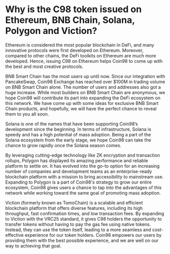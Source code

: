 # Why is the C98 token issued on Ethereum, BNB Chain, Solana, Polygon and Viction?

Ethereum is considered the most popular blockchain in DeFi, and many innovative protocols were first developed on Ethereum. Moreover, compared to other chains, the DeFi toolkits on Ethereum are much more developed. Hence, issuing C98 on Ethereum helps Coin98 to come up with the best and most creative protocols.&#x20;

BNB Smart Chain has the most users up until now. Since our integration with PancakeSwap, Coin98 Exchange has reached over $100M in trading volume on BNB Smart Chain alone. The number of users and addresses also got a huge increase. While most builders on BNB Smart Chain are anonymous, we hope Coin98 will contribute its part into expanding the DeFi ecosystem on this network. We have come up with some ideas for exclusive BNB Smart Chain products, and hopefully, we will have the perfect chance to reveal them to you all soon.&#x20;

Solana is one of the names that have been supporting Coin98’s development since the beginning. In terms of infrastructure, Solana is speedy and has a high potential of mass adoption. Being a part of the Solana ecosystem from the early stage, we hope Coin98 can take the chance to grow rapidly once the Solana season comes.&#x20;

By leveraging cutting-edge technology like ZK encryption and transaction rollups, Polygon has displayed its amazing performance and reliable platform to settle on. It has evolved into the go-to option for an increasing number of companies and development teams as an enterprise-ready blockchain platform with a mission to bring accessibility to mainstream use. Expanding to Polygon is a part of Coin98's strategy to grow our entire ecosystem, Coin98 gives users a chance to tap into the advantages of this network while working toward the same goal of promoting mass adoption.

Viction (formerly known as TomoChain) is a scalable and efficient blockchain platform that offers diverse features, including its high throughput, fast confirmation times, and low transaction fees. By expanding to Viction with the VRC25 standard, it gives C98 holders the opportunity to transfer tokens without having to pay the gas fee using native tokens. Instead, they can use the token itself, leading to a more seamless and cost-effective experience for our token holders. Coin98 empowers our users by providing them with the best possible experience, and we are well on our way to achieving that goal.
